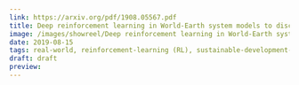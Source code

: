```yaml
---
link: https://arxiv.org/pdf/1908.05567.pdf
title: Deep reinforcement learning in World-Earth system models to discover sustainable management strategies
image: /images/showreel/Deep reinforcement learning in World-Earth system models to discover sustainable management strategies.jpg
date: 2019-08-15
tags: real-world, reinforcement-learning (RL), sustainable-development-goals, technical
draft: draft
preview:
---
```



